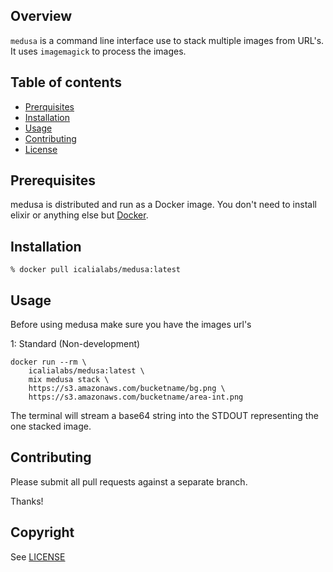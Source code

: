 ## Overview

`medusa` is a command line interface use to stack multiple images from URL's. It uses `imagemagick` to process the images.

## Table of contents

- [Prerquisites](#prerequisites)
- [Installation](#installation)
- [Usage](#usage)
- [Contributing](#contributing)
- [License](#license)

## Prerequisites

medusa is distributed and run as a Docker image. You don't need to install elixir or anything else but [Docker](https://docker.io).

## Installation

```console
% docker pull icalialabs/medusa:latest
```

## Usage

Before using medusa make sure you have the images url's

1: Standard (Non-development)

```console
docker run --rm \
	icalialabs/medusa:latest \
	mix medusa stack \
	https://s3.amazonaws.com/bucketname/bg.png \
	https://s3.amazonaws.com/bucketname/area-int.png
```
  
The terminal will stream a base64 string into the STDOUT representing the one stacked image.


## Contributing

Please submit all pull requests against a separate branch.

Thanks!

## Copyright

See [LICENSE]()

